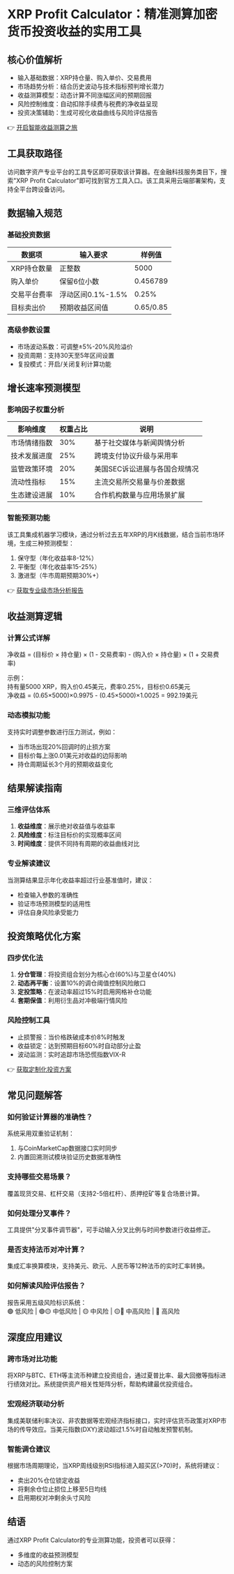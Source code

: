# XRP Profit Calculator：精准测算加密货币投资收益的实用工具

## 核心价值解析

- 输入基础数据：XRP持仓量、购入单价、交易费用
- 市场趋势分析：结合历史波动与技术指标预判增长潜力
- 收益测算模型：动态计算不同涨幅区间的预期回报
- 风险控制维度：自动扣除手续费与税费的净收益呈现
- 投资决策辅助：生成可视化收益曲线与风险评估报告

👉 [开启智能收益测算之旅](https://bit.ly/okx_welcome)

## 工具获取路径

访问数字资产专业平台的工具专区即可获取该计算器。在金融科技服务类目下，搜索"XRP Profit Calculator"即可找到官方工具入口。该工具采用云端部署架构，支持全平台跨设备访问。

## 数据输入规范

### 基础投资数据

| 数据项           | 输入要求                | 样例值       |
|------------------|-----------------------|------------|
| XRP持仓数量       | 正整数                | 5000       |
| 购入单价         | 保留6位小数           | 0.456789   |
| 交易平台费率      | 浮动区间0.1%-1.5%     | 0.25%      |
| 目标卖出价       | 预期收益区间值         | 0.65/0.85  |

### 高级参数设置
- 市场波动系数：可调整±5%-20%风险溢价
- 投资周期：支持30天至5年区间设置
- 复投模式：开启/关闭复利计算功能

## 增长速率预测模型

### 影响因子权重分析

| 影响维度       | 权重占比 | 说明                          |
|----------------|----------|-----------------------------|
| 市场情绪指数    | 30%      | 基于社交媒体与新闻舆情分析       |
| 技术发展进度    | 25%      | 跨境支付协议升级与采用率         |
| 监管政策环境    | 20%      | 美国SEC诉讼进展与各国合规情况    |
| 流动性指标      | 15%      | 主流交易所交易量与价差数据       |
| 生态建设进展    | 10%      | 合作机构数量与应用场景扩展       |

### 智能预测功能
该工具集成机器学习模块，通过分析过去五年XRP的月K线数据，结合当前市场环境，生成三种预测模型：
1. 保守型（年化收益率8-12%）
2. 平衡型（年化收益率15-25%）
3. 激进型（牛市周期预期30%+）

👉 [获取专业级市场分析报告](https://bit.ly/okx_welcome)

## 收益测算逻辑

### 计算公式详解
净收益 = (目标价 × 持仓量) × (1 - 交易费率) - (购入价 × 持仓量) × (1 + 交易费率)

示例：  
持有量5000 XRP，购入价0.45美元，费率0.25%，目标价0.65美元  
净收益 = (0.65×5000)×0.9975 - (0.45×5000)×1.0025 = 992.19美元

### 动态模拟功能
支持实时调整参数进行压力测试，例如：
- 当市场出现20%回调时的止损方案
- 目标价每上涨0.01美元对收益的边际影响
- 持仓周期延长3个月的预期收益变化

## 结果解读指南

### 三维评估体系
1. **收益维度**：展示绝对收益值与收益率
2. **风险维度**：标注目标价的实现概率区间
3. **时间维度**：提供不同持有周期的收益曲线对比

### 专业解读建议
当测算结果显示年化收益率超过行业基准值时，建议：
- 检查输入参数的准确性
- 验证市场预测模型的适用性
- 评估自身风险承受能力

## 投资策略优化方案

### 四步优化法
1. **分仓管理**：将投资组合划分为核心仓(60%)与卫星仓(40%)
2. **动态再平衡**：设置10%的调仓阈值控制风险敞口
3. **定投策略**：在波动率超过15%时启用网格补仓功能
4. **套期保值**：利用衍生品对冲极端行情风险

### 风险控制工具
- 止损警报：当价格跌破成本价8%时触发
- 收益锁定：达到预期目标60%时自动部分止盈
- 波动监测：实时追踪市场恐慌指数VIX-R

👉 [获取定制化投资方案](https://bit.ly/okx_welcome)

## 常见问题解答

### 如何验证计算器的准确性？
系统采用双重验证机制：  
1. 与CoinMarketCap数据接口实时同步  
2. 内置回溯测试模块验证历史数据准确性  

### 支持哪些交易场景？
覆盖现货交易、杠杆交易（支持2-5倍杠杆）、质押挖矿等复合场景计算。

### 如何处理分叉事件？
工具提供"分叉事件调节器"，可手动输入分叉比例与时间参数进行收益修正。

### 是否支持法币对冲计算？
集成汇率换算模块，支持美元、欧元、人民币等12种法币的实时汇率转换。

### 如何解读风险评估报告？
报告采用五级风险标识系统：  
🟢 低风险 | 🟢🟡 中低风险 | 🟡 中风险 | 🟡🔴 中高风险 | 🔴 高风险

## 深度应用建议

### 跨市场对比功能
将XRP与BTC、ETH等主流币种建立投资组合，通过夏普比率、最大回撤等指标进行绩效对比。系统提供资产相关性矩阵分析，帮助构建最优投资组合。

### 宏观经济联动分析
集成美联储利率决议、非农数据等宏观经济指标接口，实时评估货币政策对XRP市场的传导效应。当美元指数(DXY)波动超过1.5%时自动触发预警机制。

### 智能调仓建议
根据市场周期理论，当XRP周线级别RSI指标进入超买区(>70)时，系统将建议：
- 卖出20%仓位锁定收益
- 将剩余仓位止损位上移至5日均线
- 启用期权对冲剩余头寸风险

## 结语

通过XRP Profit Calculator的专业测算功能，投资者可以获得：
- 多维度的收益预测模型
- 动态的风险控制方案
